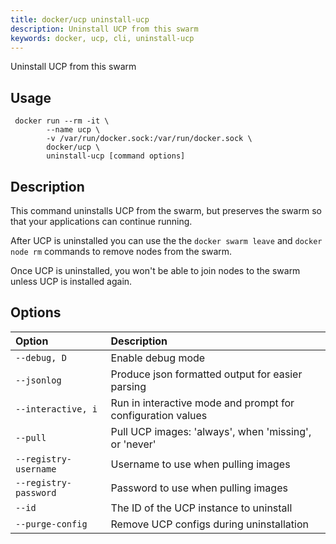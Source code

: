 ```yaml
---
title: docker/ucp uninstall-ucp
description: Uninstall UCP from this swarm
keywords: docker, ucp, cli, uninstall-ucp
---
```


Uninstall UCP from this swarm

## Usage

```
 docker run --rm -it \
        --name ucp \
        -v /var/run/docker.sock:/var/run/docker.sock \
        docker/ucp \
        uninstall-ucp [command options]
```

## Description

This command uninstalls UCP from the swarm, but preserves the swarm so that
your applications can continue running.

After UCP is uninstalled you can use the the `docker swarm leave` and
`docker node rm` commands to remove nodes from the swarm.

Once UCP is uninstalled, you won't be able to join nodes to the swarm unless
UCP is installed again.


## Options

| Option                | Description                                                 |
| :-------------------- | :---------------------------------------------------------- |
| `--debug, D`          | Enable debug mode                                           |
| `--jsonlog`           | Produce json formatted output for easier parsing            |
| `--interactive, i`    | Run in interactive mode and prompt for configuration values |
| `--pull`              | Pull UCP images: 'always', when 'missing', or 'never'       |
| `--registry-username` | Username to use when pulling images                         |
| `--registry-password` | Password to use when pulling images                         |
| `--id`                | The ID of the UCP instance to uninstall                     |
| `--purge-config`      | Remove UCP configs during uninstallation                    |
